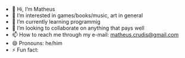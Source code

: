 - 👋 Hi, I’m Matheus
- 👀 I’m interested in games/books/music, art in general
- 🌱 I’m currently learning programmig
- 💞️ I’m looking to collaborate on anything that pays well
- 📫 How to reach me through my e-mail: matheus.crudis@gmail.com
- 😄 Pronouns: he/him
- ⚡ Fun fact:

<!---
Defaruto/Defaruto is a ✨ special ✨ repository because its `README.md` (this file) appears on your GitHub profile.
You can click the Preview link to take a look at your changes.
--->
